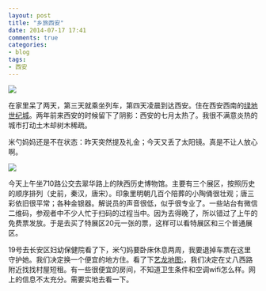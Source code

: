 ```yaml
---
layout: post
title: "乡旅西安"
date: 2014-07-17 17:41
comments: true
categories: 
- blog
tags:
- 西安
---
```


![](http://img1.lvyou114.com/MapMax/13/20101212103827.jpg)

在家里呆了两天，第三天就乘坐列车，第四天凌晨到达西安。住在西安西南的[绿地世纪城](http://j.map.baidu.com/0jM1t)。两年前来西安的时候留下了阴影：西安的七月太热了。我很不满意炎热的城市打动土木却树木稀疏。

米勺妈妈还是不在状态：昨天突然提及礼金；今天又丢了太阳镜。真是不让人放心啊。

![](http://www.sxhm.com/UploadFiles/2009/09/200909211203331018.jpg)

今天上午坐710路公交去翠华路上的陕西历史博物馆。主要有三个展区，按照历史的顺序排列（史前，秦汉，唐宋）。印象里明朝几百个陪葬的小陶俑很壮观；唐三彩依旧很平常；各种金银器。解说员的声音很低，似乎很专业了。一些站台有微信二维码，参观者中不少人忙于扫码的过程当中。因为去得晚了，所以错过了上午的免费票发放。于是去买了特展区20元一张的票，这样可以看特展区和三个普通展区。

19号去长安区妇幼保健院看了下，米勺妈要卧床休息两周，我要退掉车票在这里守护她。我们决定换一个便宜的地方住。看了下[艺龙地图:](http://hotel.elong.com/search/listmap_cn_2701.html?AreaId=270118&HighPrice=150#?)，我们决定在丈八西路附近找找村屋短租。有一些很便宜的房间，不知道卫生条件和空调wifi怎么样。网上的信息不太充分。需要实地去看一下。
